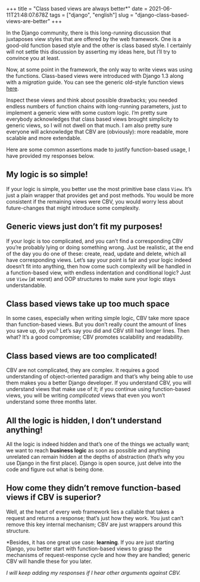 +++
title = "Class based views are always better*"
date = 2021-06-11T21:48:07.678Z
tags = ["django", "english"]
slug = "django-class-based-views-are-better"
+++

In the Django community, there is this long-running discussion that juxtaposes
view styles that are offered by the web framework. One is a good-old function
based style and the other is class based style. I certainly will not settle
this discussion by asserting my ideas here, but I’ll try to convince you at
least.

Now, at some point in the framework, the only way to write views was using the
functions. Class-based views were introduced with Django 1.3 along with a
_migration_ guide. You can see the generic old-style function views
[here](https://github.com/django/django/tree/stable/1.1.x/django/views/generic).

Inspect these views and think about possible drawbacks; you needed endless
numbers of function chains with long-running parameters, just to implement a
generic view with some custom logic. I’m pretty sure everybody acknowledges
that class based views brought simplicity to generic views, so I will not dwell
on that much. I am also pretty sure everyone will acknowledge that CBV are
(obviously): more readable, more scalable and more extendable.

Here are some common assertions made to justify function-based usage, I have
provided my responses below.

## My logic is so simple!

If your logic is simple, you better use the most primitive base class `View`.
It’s just a plain wrapper that provides get and post methods. You would be more
consistent if the remaining views were CBV, you would worry less about
future-changes that might introduce some complexity.

## Generic views just don’t fit my purposes!

If your logic is too complicated, and you can’t find a corresponding CBV
you’re probably lying or doing something wrong. Just be realistic, at the end
of the day you do one of these: create, read, update and delete, which all have
corresponding views. Let’s say your point is fair and your logic indeed
doesn’t fit into anything, then how come such complexity will be handled in a
function-based view, with endless indentation and conditional logic? Just use
`View` (at worst) and OOP structures to make sure your logic stays
understandable.

## Class based views take up too much space

In some cases, especially when writing simple logic, CBV take more space than
function-based views. But you don’t really count the amount of lines you save
up, do you? Let’s say you did and CBV still had longer lines. Then what? It’s
a good compromise; CBV promotes scalability and readability.

## Class based views are too complicated!

CBV are not complicated, they are complex. It requires a good understanding of
object-oriented paradigm and that’s why being able to use them makes you a
better Django developer. If you understand CBV, you will understand views that
make use of it; if you continue using function-based views, you will be writing
_complicated_ views that even you won’t understand some three months later.

## All the logic is hidden, I don’t understand anything!

All the logic is indeed hidden and that’s one of the things we actually want;
we want to reach  **business logic**  as soon as possible and anything
unrelated can remain hidden at the depths of abstraction (that’s why you use
Django in the first place). Django is open source, just delve into the code and
figure out what is being done.

## How come they didn’t remove function-based views if CBV is superior?

Well, at the heart of every web framework lies a callable that takes a request
and returns a response; that’s just how they work. You just can’t remove this
key internal mechanism; CBV are just wrappers around this structure.

*Besides, it has one great use case:  **learning**. If you are just starting
Django, you better start with function-based views to grasp the mechanisms of
request-response cycle and how they are handled; generic CBV will handle these
for you later.

_I will keep adding my responses if I hear other arguments against CBV._
